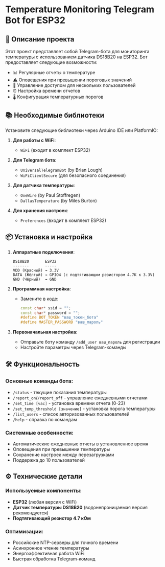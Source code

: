 # Temperature Monitoring Telegram Bot for ESP32


## 📝 Описание проекта

Этот проект представляет собой Telegram-бота для мониторинга температуры с использованием датчика DS18B20 на ESP32. Бот предоставляет следующие возможности:

- 📊 Регулярные отчеты о температуре
- ⚠️ Оповещения при превышении пороговых значений
- 👥 Управление доступом для нескольких пользователей
- ⏰ Настройка времени отчетов
- 🌡️ Конфигурация температурных порогов

## 📚 Необходимые библиотеки

Установите следующие библиотеки через Arduino IDE или PlatformIO:

1. **Для работы с WiFi**:
   - `WiFi` (входит в комплект ESP32)

2. **Для Telegram бота**:
   - `UniversalTelegramBot` (by Brian Lough)
   - `WiFiClientSecure` (для безопасного соединения)

3. **Для датчика температуры**:
   - `OneWire` (by Paul Stoffregen)
   - `DallasTemperature` (by Miles Burton)

4. **Для хранения настроек**:
   - `Preferences` (входит в комплект ESP32)

## 📦 Установка и настройка

1. **Аппаратные подключения**:
   ```
   DS18B20       ESP32
   -------       -----
   VDD (Красный) → 3.3V
   DATA (Жёлтый) → GPIO4 (с подтягивающим резистором 4.7К к 3.3V)
   GND (Чёрный)  → GND
   ```

2. **Программная настройка**:
   - Замените в коде:
     ```cpp
     const char* ssid = "";
     const char* password = "";
     #define BOT_TOKEN "ваш_токен_бота"
     #define MASTER_PASSWORD "ваш_пароль"
     ```

3. **Первоначальная настройка**:
   - Отправьте боту команду `/add_user ваш_пароль` для регистрации
   - Настройте параметры через Telegram-команды

## 🛠️ Функциональность

### Основные команды бота:
- `/status` - текущие показания температуры
- `/report_on`/``/report_off`` - управление ежедневными отчетами
- `/set_time [час]` - установка времени отчета (0-23)
- `/set_temp_threshold [значение]` - установка порога температуры
- `/list_users` - список авторизованных пользователей
- `/help` - справка по командам

### Системные особенности:
- Автоматические ежедневные отчеты в установленное время
- Оповещения при превышении температуры
- Сохранение настроек между перезагрузками
- Поддержка до 10 пользователей

## ⚙️ Технические детали

### Используемые компоненты:
- **ESP32** (любая версия с WiFi)
- **Датчик температуры DS18B20** (водонепроницаемая версия рекомендуется)
- **Подтягивающий резистор 4.7 кОм**

### Оптимизации:
- Российские NTP-серверы для точного времени
- Асинхронное чтение температуры
- Энергоэффективная работа WiFi
- Быстрая обработка Telegram-команд
